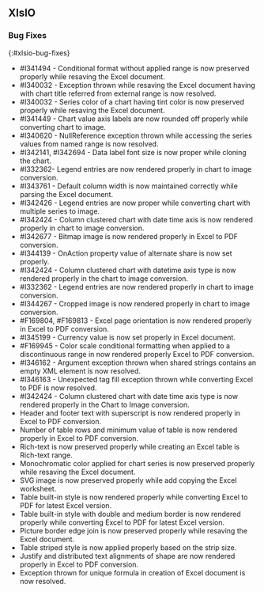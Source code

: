 ## XlsIO

### Bug Fixes
{:#xlsio-bug-fixes}

* \#I341494 - Conditional format without applied range is now preserved properly while resaving the Excel document.
* \#I340032 - Exception thrown while resaving the Excel document having with chart title referred from external range is now resolved.
* \#I340032 - Series color of a chart having tint color is now preserved properly while resaving the Excel document.
* \#I341449 - Chart value axis labels are now rounded off properly while converting chart to image.
* \#I340620 - NullReference exception thrown while accessing the series values from named range is now resolved.
* \#I342141, \#I342694 - Data label font size is now proper while cloning the chart.
* \#I332362- Legend entries are now rendered properly in chart to image conversion.
* \#I343761 - Default column width is now maintained correctly while parsing the Excel document.
* \#I342426 - Legend entries are now proper while converting chart with multiple series to image.
* \#I342424 - Column clustered chart with date time axis is now rendered properly in chart to image conversion.
* \#I342677 - Bitmap image is now rendered properly in Excel to PDF conversion.
* \#I344139 - OnAction property value of alternate share is now set properly.
* \#I342424 - Column clustered chart with datetime axis type is now rendered properly in the chart to image conversion.
* \#I332362 - Legend entries are now rendered properly in chart to image conversion.
* \#I344267 - Cropped image is now rendered properly in chart to image conversion.
* \#F169804, \#F169813 - Excel page orientation is now rendered properly in Excel to PDF conversion.
* \#I345199 - Currency value is now set properly in Excel document.
* \#F169945 - Color scale conditional formatting when applied to a discontinuous range in now rendered properly Excel to PDF conversion.
* \#I346162 - Argument exception thrown when shared strings contains an empty XML element is now resolved.
* \#I346163 - Unexpected tag fill exception thrown while converting Excel to PDF is now resolved.
* \#I342424 - Column clustered chart with date time axis type is now rendered properly in the Chart to Image conversion.
* Header and footer text with superscript is now rendered properly in Excel to PDF conversion.
* Number of table rows and minimum value of table is now rendered properly in Excel to PDF conversion.
* Rich-text is now preserved properly while creating an Excel table is Rich-text range.
* Monochromatic color applied for chart series is now preserved properly while resaving the Excel document.
* SVG image is now preserved properly while add copying the Excel worksheet.
* Table built-in style is now rendered properly while converting Excel to PDF for latest Excel version.
* Table built-in style with double and medium border is now rendered properly while converting Excel to PDF for latest Excel version.
* Picture border edge join is now preserved properly while resaving the Excel document.
* Table striped style is now applied properly based on the strip size.
* Justify and distributed text alignments of shape are now rendered properly in Excel to PDF conversion.
* Exception thrown for unique formula in creation of Excel document is now resolved.


